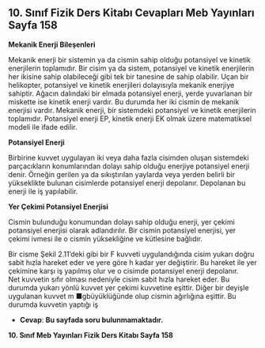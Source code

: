 ## 10. Sınıf Fizik Ders Kitabı Cevapları Meb Yayınları Sayfa 158

**Mekanik Enerji Bileşenleri**

Mekanik enerji bir sistemin ya da cismin sahip olduğu potansiyel ve kinetik enerjilerin toplamıdır. Bir cisim ya da sistem, potansiyel ve kinetik enerjilerin her ikisine sahip olabileceği gibi tek bir tanesine de sahip olabilir. Uçan bir helikopter, potansiyel ve kinetik enerjileri dolayısıyla mekanik enerjiye sahiptir. Ağacın dalındaki bir elmada potansiyel enerji, yerde yuvarlanan bir miskette ise kinetik enerji vardır. Bu durumda her iki cismin de mekanik enerjisi vardır. Mekanik enerji, bir sistemdeki potansiyel ve kinetik enerjilerin toplamıdır. Potansiyel enerji EP, kinetik enerji EK olmak üzere matematiksel modeli ile ifade edilir.

**Potansiyel Enerji**

Birbirine kuvvet uygulayan iki veya daha fazla cisimden oluşan sistemdeki parçacıkların konumlarından dolayı sahip olduğu enerjiye potansiyel enerji denir. Örneğin gerilen ya da sıkıştırılan yaylarda veya yerden belirli bir yükseklikte bulunan cisimlerde potansiyel enerji depolanır. Depolanan bu enerji ile iş yapılabilir.

**Yer Çekimi Potansiyel Enerjisi**

Cismin bulunduğu konumundan dolayı sahip olduğu enerji, yer çekimi potansiyel enerjisi olarak adlandırılır. Bir cismin potansiyel enerjisi, yer çekimi ivmesi ile o cismin yüksekliğine ve kütlesine bağlıdır.

Bir cisme Şekil 2.11’deki gibi bir F kuvveti uygulandığında cisim yukarı doğru sabit hızla hareket eder ve yere göre h kadar yer değiştirir. Bu hareket ile yer çekimine karşı iş yapılmış olur ve o cisimde potansiyel enerji depolanır.  
 Net kuvvetin sıfır olması nedeniyle cisim sabit hızla hareket eder. Bu durumda yukarı yönlü kuvvet yer çekimi kuvvetine eşittir. Diğer bir deyişle uygulanan kuvvet m ■gbüyüklüğünde olup cismin ağırlığına eşittir. Bu durumda kuvvetin yaptığı iş

* **Cevap**: **Bu sayfada soru bulunmamaktadır.**

**10. Sınıf Meb Yayınları Fizik Ders Kitabı Sayfa 158**